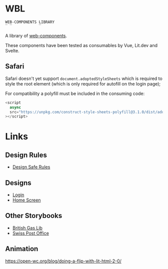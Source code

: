 # WBL

```
WEB-COMPONENTS LIBRARY
‾ ‾            ‾
```

A library of [web-components](https://www.webcomponents.org/introduction).

These components have been tested as consumables by Vue, Lit.dev and Svelte.

## Safari

Safari doesn't yet support `document.adoptedStyleSheets` which is required to style the root element (which is only required for autofill on the login page);

For compatibility a polyfill must be included in the consuming code:

```js
<script
  async
  src="https://unpkg.com/construct-style-sheets-polyfill@3.1.0/dist/adoptedStyleSheets.js"
></script>
```

# Links

## Design Rules

- [Design Safe Rules](https://anthonyhobday.com/sideprojects/saferules/)

## Designs

- [Login](https://xd.adobe.com/view/dd169958-c008-4db8-a89e-1dab7d445c9e-8845/)
- [Home Screen](https://xd.adobe.com/view/dd169958-c008-4db8-a89e-1dab7d445c9e-8845)

## Other Storybooks

- [British Gas Lib](https://www.britishgas.co.uk/nucleus/demo/index.html)
- [Swiss Post Office](https://swisspost-web-frontend.netlify.app/#/bootstrap-samples/buttons)

## Animation

https://open-wc.org/blog/doing-a-flip-with-lit-html-2-0/
